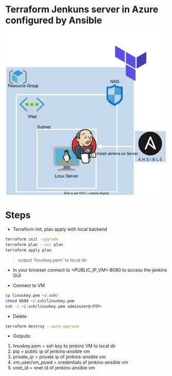 <p align="center">
<h1>Terraform Jenkuns server in Azure configured by Ansible</h1>
<img src="https://github.com/Joska99/joska/blob/main/terraform/modules/tf-jenkins-server/diagram.drawio.svg">
</p>


<h1> Steps </h1>

- Terraform init, plan apply with local backend
```bash
terraform init -upgrade
terraform plan --out plan
terraform apply plan 
```
> output 'linuxkey.pem' to local dir

- In your browser connect to <PUBLIC_IP_VM>:8080 to access the jenkins GUI

- Connect to VM
```bash
cp linuxkey.pem ~/.ssh/
chmod 0600 ~/.ssh/linuxkey.pem
ssh -i ~/.ssh/linuxkey.pem adminuser@<PIP>
```

- Delete
```bash
terraform destroy --auto-approve
```

- Outputs:
1. linuxkey.pem = ssh key to jenkins VM to local dir
2. pip = public ip of jenkins-ansible vm
3. private_ip = private ip of jenkins-ansible vm
4. vm_user/vm_pswd = credentials of jenkins-ansible vm
5. vnet_id = vnet id of jenkins-ansible vm
